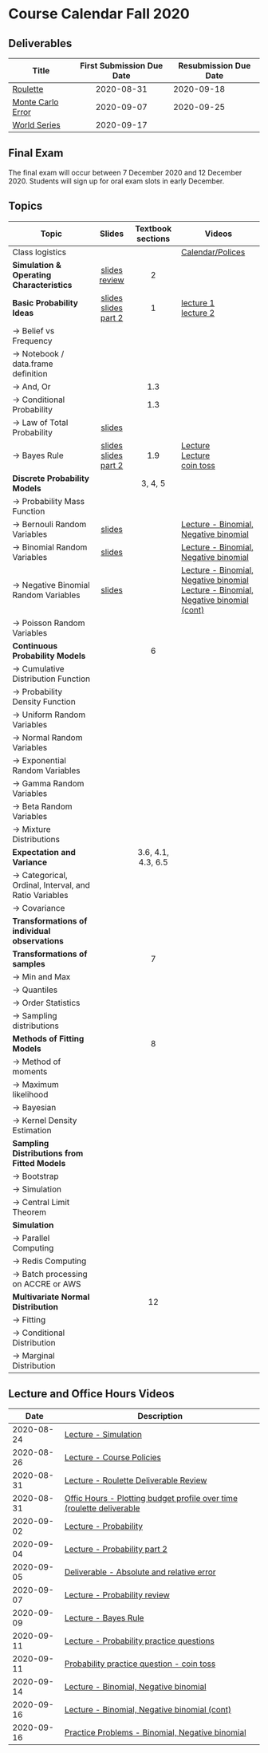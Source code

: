 # Course Calendar Fall 2020

## Deliverables

| Title | First Submission Due Date | Resubmission Due Date |
|---|:---:|---|
| <a class = 'callink' href ='https://github.com/thomasgstewart/data-science-5620-Fall-2020/blob/master/deliverables/01-roulette.md'>Roulette</a> | 2020-08-31 | 2020-09-18 |
| <a class = 'callink' href ='https://github.com/thomasgstewart/data-science-5620-Fall-2020/blob/master/deliverables/02-monte-carlo-error.md'>Monte Carlo Error</a> | 2020-09-07 | 2020-09-25  |
| <a class = 'callink' href ='https://github.com/thomasgstewart/data-science-5620-Fall-2020/blob/master/deliverables/03-probability-calcs.md'>World Series</a> | 2020-09-17 |   |


## Final Exam

The final exam will occur between 7 December 2020 and 12 December 2020.  Students will sign up for oral exam slots in early December.

## Topics

| Topic | Slides | Textbook sections | Videos |
|---|:---:|:---:|---|
| Class logistics | | |<a href='https://vbiostat.app.vumc.org/index.php/s/BNNBgE4frZEaQC2'>Calendar/Polices</a> |
| **Simulation & Operating Characteristics** | <a class = 'callink' href ='https://biostatdata.app.vumc.org/tgs/01-simulation-slides.html'>slides</a><br>[review](https://biostatdata.app.vumc.org/tgs/02-simulation-review-slides.html) | 2 |  |
| **Basic Probability Ideas** | [slides](https://biostatdata.app.vumc.org/tgs/03-probability-basics-slides.html) <br> [slides part 2](https://biostatdata.app.vumc.org/tgs/04-probability-basics-part2-slides.html) | 1 | [lecture 1](https://vbiostat.app.vumc.org/index.php/s/ZTp9GkFBqHzo5oG) <br> [lecture 2](https://vbiostat.app.vumc.org/index.php/s/HPgzdztncLnHqob) |
|  → Belief vs Frequency  | | | |
|  → Notebook / data.frame definition  | | | |
|  → And, Or  | | 1.3 | |
|  → Conditional Probability | | 1.3 | |
|  → Law of Total Probability | [slides](./lectures/04-probability-bayes-rule.pdf) |
|  → Bayes Rule | [slides](./lectures/04-probability-bayes-rule.pdf) <br> [slides part 2](./lectures/04-more-bayes.pdf) | 1.9 | [Lecture](https://vbiostat.app.vumc.org/index.php/s/QiGcZmD7Rk8C7k9) <br> [Lecture](https://vbiostat.app.vumc.org/index.php/s/W6dXZFjsop3HW8K) <br> [coin toss](https://vbiostat.app.vumc.org/index.php/s/xRB9aMDC4AEn5di)|
| **Discrete Probability Models** | | 3, 4, 5 | |
| → Probability Mass Function | | | |
| → Bernouli Random Variables | [slides](https://biostatdata.app.vumc.org/tgs/05-binomial-prob.html) | | [Lecture - Binomial, Negative binomial](https://vbiostat.app.vumc.org/index.php/s/tfH5MayYYnaotk8) |
| → Binomial Random Variables | [slides](https://biostatdata.app.vumc.org/tgs/05-binomial-prob.html)| | [Lecture - Binomial, Negative binomial](https://vbiostat.app.vumc.org/index.php/s/tfH5MayYYnaotk8) |
| → Negative Binomial Random Variables | [slides](https://biostatdata.app.vumc.org/tgs/05-binomial-prob.html) | | [Lecture - Binomial, Negative binomial](https://vbiostat.app.vumc.org/index.php/s/tfH5MayYYnaotk8) <br> [Lecture - Binomial, Negative binomial (cont)](https://vbiostat.app.vumc.org/index.php/s/H3wYDm89L5sp6qW)  |
| → Poisson Random Variables | | | |
| **Continuous Probability Models** | | 6 | |
| → Cumulative Distribution Function | | | |
| → Probability Density Function | | | |
| → Uniform Random Variables  | | | |
| → Normal Random Variables  | | | |
| → Exponential Random Variables  | | | |
| → Gamma Random Variables  | | | |
| → Beta Random Variables  | | | |
| → Mixture Distributions  | | | |
| **Expectation and Variance** | | 3.6, 4.1, 4.3, 6.5  | |
| → Categorical, Ordinal, Interval, and Ratio Variables | | | |
| → Covariance | | | |
| **Transformations of individual observations** | | | |
| **Transformations of samples** | | 7 | |
| → Min and Max | | | |
| → Quantiles | | | |
| → Order Statistics | | | |
| → Sampling distributions | | | |
| **Methods of Fitting Models** | | 8 | |
| → Method of moments | | | |
| → Maximum likelihood | | | |
| → Bayesian | | | |
| → Kernel Density Estimation | | | |
| **Sampling Distributions from Fitted Models**| | | |
| → Bootstrap | | | |
| → Simulation | | | |
| → Central Limit Theorem | | | |
| **Simulation** | | | |
| → Parallel Computing | | | |
| → Redis Computing | | | |
| → Batch processing on ACCRE or AWS | | | |
| **Multivariate Normal Distribution** | | 12 | |
| → Fitting | | | |
| → Conditional Distribution | | | |
| → Marginal Distribution | | | |

## Lecture and Office Hours Videos

| Date | Description |
|---|---|
| 2020-08-24 | [Lecture - Simulation](https://vbiostat.app.vumc.org/index.php/s/mTEyw4YZcLp9BCq) |
| 2020-08-26 | [Lecture - Course Policies](https://vbiostat.app.vumc.org/index.php/s/BNNBgE4frZEaQC2) |
| 2020-08-31 | [Lecture - Roulette Deliverable Review](https://vbiostat.app.vumc.org/index.php/s/wyzQBBJooN2EZGT) |
| 2020-08-31 | [Offic Hours - Plotting budget profile over time (roulette deliverable](https://vbiostat.app.vumc.org/index.php/s/EBRyoKNSeziZk2d) |
| 2020-09-02 | [Lecture - Probability](https://vbiostat.app.vumc.org/index.php/s/ZTp9GkFBqHzo5oG) |
| 2020-09-04 | [Lecture - Probability part 2](https://vbiostat.app.vumc.org/index.php/s/HPgzdztncLnHqob) |
| 2020-09-05 | [Deliverable - Absolute and relative error](https://vbiostat.app.vumc.org/index.php/s/29CpdaTTRicBp2p) |
| 2020-09-07 | [Lecture - Probability review](https://vbiostat.app.vumc.org/index.php/s/pypYELcirmqzZFe) |
| 2020-09-09 | [Lecture - Bayes Rule](https://vbiostat.app.vumc.org/index.php/s/QiGcZmD7Rk8C7k9) |
| 2020-09-11 | [Lecture - Probability practice questions](https://vbiostat.app.vumc.org/index.php/s/W6dXZFjsop3HW8K)|
| 2020-09-11 | [Probability practice question - coin toss](https://vbiostat.app.vumc.org/index.php/s/xRB9aMDC4AEn5di)|
| 2020-09-14 | [Lecture - Binomial, Negative binomial](https://vbiostat.app.vumc.org/index.php/s/tfH5MayYYnaotk8) |
| 2020-09-16 | [Lecture - Binomial, Negative binomial (cont)](https://vbiostat.app.vumc.org/index.php/s/H3wYDm89L5sp6qW) |
| 2020-09-16 | [Practice Problems - Binomial, Negative binomial](https://vbiostat.app.vumc.org/index.php/s/ETed5MT7ycA6NQz) | 
